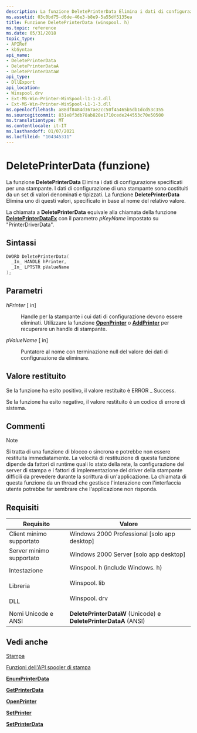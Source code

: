 ```yaml
---
description: La funzione DeletePrinterData Elimina i dati di configurazione specificati per una stampante. I dati di configurazione di una stampante sono costituiti da un set di valori denominati e tipizzati. La funzione DeletePrinterData Elimina uno di questi valori, specificato in base al nome del relativo valore.
ms.assetid: 03c0bd75-d6de-46e3-b8e9-5a55df5135ea
title: Funzione DeletePrinterData (winspool. h)
ms.topic: reference
ms.date: 05/31/2018
topic_type:
- APIRef
- kbSyntax
api_name:
- DeletePrinterData
- DeletePrinterDataA
- DeletePrinterDataW
api_type:
- DllExport
api_location:
- Winspool.drv
- Ext-MS-Win-Printer-WinSpool-l1-1-2.dll
- Ext-MS-Win-Printer-WinSpool-L1-1-3.dll
ms.openlocfilehash: a88df8484d367ae2cc50f4a465b5db1dcd53c355
ms.sourcegitcommit: 831e8f3db78ab820e1710cede244553c70e50500
ms.translationtype: MT
ms.contentlocale: it-IT
ms.lasthandoff: 01/07/2021
ms.locfileid: "104345311"
---
```

# <a name="deleteprinterdata-function"></a>DeletePrinterData (funzione)

La funzione **DeletePrinterData** Elimina i dati di configurazione specificati per una stampante. I dati di configurazione di una stampante sono costituiti da un set di valori denominati e tipizzati. La funzione **DeletePrinterData** Elimina uno di questi valori, specificato in base al nome del relativo valore.

La chiamata a **DeletePrinterData** equivale alla chiamata della funzione [**DeletePrinterDataEx**](deleteprinterdataex.md) con il parametro *pKeyName* impostato su "PrinterDriverData".

## <a name="syntax"></a>Sintassi


```C++
DWORD DeletePrinterData(
  _In_ HANDLE hPrinter,
  _In_ LPTSTR pValueName
);
```



## <a name="parameters"></a>Parametri

<dl> <dt>

*hPrinter* \[ in\]
</dt> <dd>

Handle per la stampante i cui dati di configurazione devono essere eliminati. Utilizzare la funzione [**OpenPrinter**](openprinter.md) o [**AddPrinter**](addprinter.md) per recuperare un handle di stampante.

</dd> <dt>

*pValueName* \[ in\]
</dt> <dd>

Puntatore al nome con terminazione null del valore dei dati di configurazione da eliminare.

</dd> </dl>

## <a name="return-value"></a>Valore restituito

Se la funzione ha esito positivo, il valore restituito è ERROR \_ Success.

Se la funzione ha esito negativo, il valore restituito è un codice di errore di sistema.

## <a name="remarks"></a>Commenti

> [!Note]  
> Si tratta di una funzione di blocco o sincrona e potrebbe non essere restituita immediatamente. La velocità di restituzione di questa funzione dipende da fattori di runtime quali lo stato della rete, la configurazione del server di stampa e i fattori di implementazione del driver della stampante difficili da prevedere durante la scrittura di un'applicazione. La chiamata di questa funzione da un thread che gestisce l'interazione con l'interfaccia utente potrebbe far sembrare che l'applicazione non risponda.

 

## <a name="requirements"></a>Requisiti



| Requisito | Valore |
|-------------------------------------|-----------------------------------------------------------------------------------------------------------|
| Client minimo supportato<br/> | Windows 2000 Professional \[solo app desktop\]<br/>                                                |
| Server minimo supportato<br/> | Windows 2000 Server \[solo app desktop\]<br/>                                                      |
| Intestazione<br/>                   | <dl> <dt>Winspool. h (include Windows. h)</dt> </dl> |
| Libreria<br/>                  | <dl> <dt>Winspool. lib</dt> </dl>                   |
| DLL<br/>                      | <dl> <dt>Winspool. drv</dt> </dl>                   |
| Nomi Unicode e ANSI<br/>   | **DeletePrinterDataW** (Unicode) e **DeletePrinterDataA** (ANSI)<br/>                             |



## <a name="see-also"></a>Vedi anche

<dl> <dt>

[Stampa](printdocs-printing.md)
</dt> <dt>

[Funzioni dell'API spooler di stampa](printing-and-print-spooler-functions.md)
</dt> <dt>

[**EnumPrinterData**](enumprinterdata.md)
</dt> <dt>

[**GetPrinterData**](getprinterdata.md)
</dt> <dt>

[**OpenPrinter**](openprinter.md)
</dt> <dt>

[**SetPrinter**](setprinter.md)
</dt> <dt>

[**SetPrinterData**](setprinterdata.md)
</dt> </dl>

 

 




